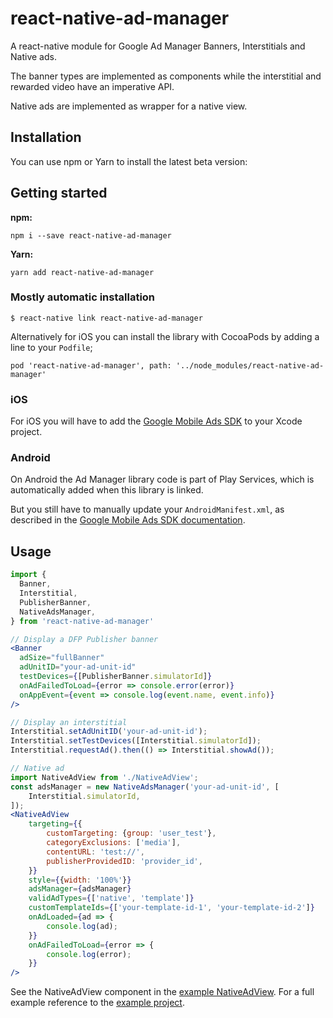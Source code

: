 # react-native-ad-manager

A react-native module for Google Ad Manager Banners, Interstitials and Native ads.

The banner types are implemented as components while the interstitial and rewarded video have an imperative API.

Native ads are implemented as wrapper for a native view.

## Installation

You can use npm or Yarn to install the latest beta version:

## Getting started

**npm:**

    npm i --save react-native-ad-manager

**Yarn:**

    yarn add react-native-ad-manager

### Mostly automatic installation

`$ react-native link react-native-ad-manager`

Alternatively for iOS you can install the library with CocoaPods by adding a line to your `Podfile`;

    pod 'react-native-ad-manager', path: '../node_modules/react-native-ad-manager'

### iOS

For iOS you will have to add the [Google Mobile Ads SDK](https://developers.google.com/ad-manager/mobile-ads-sdk/ios/quick-start#import_the_mobile_ads_sdk) to your Xcode project.

### Android

On Android the Ad Manager library code is part of Play Services, which is automatically added when this library is linked.

But you still have to manually update your `AndroidManifest.xml`, as described in the [Google Mobile Ads SDK documentation](https://developers.google.com/ad-manager/mobile-ads-sdk/android/quick-start#import_the_mobile_ads_sdk).

## Usage

```jsx
import {
  Banner,
  Interstitial,
  PublisherBanner,
  NativeAdsManager,
} from 'react-native-ad-manager'

// Display a DFP Publisher banner
<Banner
  adSize="fullBanner"
  adUnitID="your-ad-unit-id"
  testDevices={[PublisherBanner.simulatorId]}
  onAdFailedToLoad={error => console.error(error)}
  onAppEvent={event => console.log(event.name, event.info)}
/>

// Display an interstitial
Interstitial.setAdUnitID('your-ad-unit-id');
Interstitial.setTestDevices([Interstitial.simulatorId]);
Interstitial.requestAd().then(() => Interstitial.showAd());

// Native ad
import NativeAdView from './NativeAdView';
const adsManager = new NativeAdsManager('your-ad-unit-id', [
    Interstitial.simulatorId,
]);
<NativeAdView
    targeting={{
        customTargeting: {group: 'user_test'},
        categoryExclusions: ['media'],
        contentURL: 'test://',
        publisherProvidedID: 'provider_id',
    }}
    style={{width: '100%'}}
    adsManager={adsManager}
    validAdTypes={['native', 'template']}
    customTemplateIds={['your-template-id-1', 'your-template-id-2']}
    onAdLoaded={ad => {
        console.log(ad);
    }}
    onAdFailedToLoad={error => {
        console.log(error);
    }}
/>
```

See the NativeAdView component in the [example NativeAdView](example/NativeAdView.js).
For a full example reference to the [example project](example).

